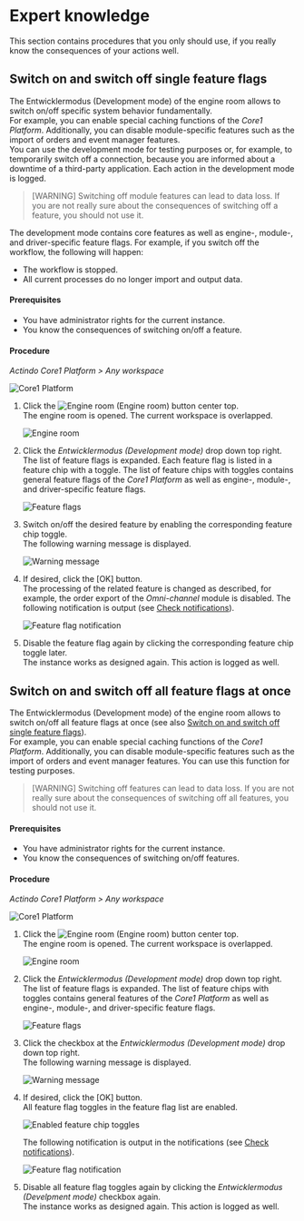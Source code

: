 # Expert knowledge

This section contains procedures that you only should use, if you really know the consequences of your actions well.



## Switch on and switch off single feature flags

The Entwicklermodus (Development mode) of the engine room allows to switch on/off specific system behavior fundamentally.   
For example, you can enable special caching functions of the *Core1 Platform*. Additionally, you can disable module-specific features such as the import of orders and event manager features.   
You can use the development mode for testing purposes or, for example, to temporarily switch off a connection, because you are informed about a downtime of a third-party application. Each action in the development mode is logged.

> [WARNING] Switching off module features can lead to data loss. If you are not really sure about the consequences of switching off a feature, you should not use it. <!---Julian, stimmt das, oder arbeitet das System alles nach, wenn Funktion wieder eingeschaltet?-->

The development mode contains core features as well as engine-, module-, and driver-specific feature flags. For example, if you switch off the workflow, the following will happen:
- The workflow is stopped.
- All current processes do no longer import and 
output data. 
<!---Julian, gibt es noch ein anderes, drastisches Beispiel?-->

#### Prerequisites

- You have administrator rights for the current instance.
- You know the consequences of switching on/off a feature.

#### Procedure

*Actindo Core1 Platform > Any workspace*

![Core1 Platform](../../Assets/Screenshots/Core1Platform/Core1.png "[Core1 Platform]")


1. Click the ![Engine room](../../Assets/Icons/EngineRoom.png "[Engine roome]") (Engine room) button center top.  
The engine room is opened. The current workspace is overlapped.

   ![Engine room](../../Assets/Screenshots/Core1Platform/AdministratingCore1/Engineroom.png "[Engine room]")

2. Click the *Entwicklermodus (Development mode)* drop down top right.   
The list of feature flags is expanded. Each feature flag is listed in a feature chip with a toggle. The list of feature chips with toggles contains general feature flags of the *Core1 Platform* as well as engine-, module-, and driver-specific feature flags.

   ![Feature flags](../../Assets/Screenshots/Core1Platform/AdministratingCore1/EngineRoomDevelopmentMode.png "[Feature flags]")

3. Switch on/off the desired feature by enabling the corresponding feature chip toggle.   
The following warning message is displayed.

    ![Warning message](../../Assets/Screenshots/Core1Platform/AdministratingCore1/EngineRoomDevelopmentModeWarning.png "[Warning message]")
<!---Hallo Julian, ist die Meldung nicht ein bisschen schwach?-->
4. If desired, click the [OK] button.  
The processing of the related feature is changed as described, for example, the order export of the *Omni-channel* module is disabled. The following notification is output (see [Check notifications](../UsingCore1/03_GeneralUIFunctions.md#check-notifications)).

   ![Feature flag notification](../../Assets/Screenshots/Core1Platform/AdministratingCore1/EngineroomFeatureFlagNotification.png "[Feature flag notification]")

5. Disable the feature flag again by clicking the corresponding feature chip toggle later.   
The instance works as designed again. This action is logged as well.



## Switch on and switch off all feature flags at once

The Entwicklermodus (Development mode) of the engine room allows to switch on/off all feature flags at once (see also [Switch on and switch off single feature flags](#switch-on-and-switch-off-single-feature-flags)).   
For example, you can enable special caching functions of the *Core1 Platform*. Additionally, you can disable module-specific features such as the import of orders and event manager features.
You can use this function for testing purposes.

> [WARNING] Switching off features can lead to data loss. If you are not really sure about the consequences of switching off all features, you should not use it. 


#### Prerequisites

- You have administrator rights for the current instance.
- You know the consequences of switching on/off features.

#### Procedure

*Actindo Core1 Platform > Any workspace*

![Core1 Platform](../../Assets/Screenshots/Core1Platform/Core1.png "[Core1 Platform]")


1. Click the ![Engine room](../../Assets/Icons/EngineRoom.png "[Engine roome]") (Engine room) button center top.  
The engine room is opened. The current workspace is overlapped.

   ![Engine room](../../Assets/Screenshots/Core1Platform/AdministratingCore1/Engineroom.png "[Engine room]")


2. Click the *Entwicklermodus (Development mode)* drop down top right.   
The list of feature flags is expanded. The list of feature chips with toggles contains general features of the *Core1 Platform* as well as engine-, module-, and driver-specific feature flags.

   ![Feature flags](../../Assets/Screenshots/Core1Platform/AdministratingCore1/EngineRoomDevelopmentMode.png "[Feature flags]")

2. Click the checkbox at the *Entwicklermodus (Development mode)* drop down top right.   
 The following warning message is displayed.

    ![Warning message](../../Assets/Screenshots/Core1Platform/AdministratingCore1/EngineRoomDevelopmentModeWarning.png "[Warning message]")


4. If desired, click the [OK] button.  
All feature flag toggles in the feature flag list are enabled. 

   ![Enabled feature chip toggles](../../Assets/Screenshots/Core1Platform/AdministratingCore1/EngineRoomDevModeAll.png "[Enabled feature chip toggles]")

   The following notification is output in the notifications (see [Check notifications](../UsingCore1/03_GeneralUIFunctions.md#check-notifications)).

   ![Feature flag notification](../../Assets/Screenshots/Core1Platform/AdministratingCore1/EngineRoomDevModeNotifAll.png "[Feature flag notification]")

5. Disable all feature flag toggles again by clicking the *Entwicklermodus (Develpment mode)* checkbox again.  
The instance works as designed again. This action is logged as well.